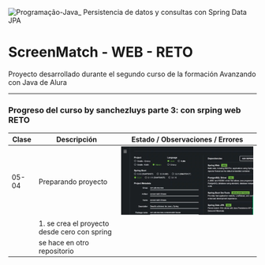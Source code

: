 ![Programação-Java_ Persistencia de datos y consultas con Spring Data JPA](https://github.com/genesysR-dev/2066-java-persitencia-de-datos-y-consultas-con-Spring-JPA/assets/91544872/e0e3a9f8-afc7-4e7b-be83-469351ef2d70)

# ScreenMatch - WEB - RETO

Proyecto desarrollado durante el segundo curso de la formación Avanzando con Java de Alura


----------------------------------------------------------------

### Progreso del curso by sanchezluys parte 3: con srping web RETO

| Clase | Descripción                                  | Estado    / Observaciones / Errores                                                                                              |
|-------|----------------------------------------------|----------------------------------------------------------------------------------------------------------------------------------|
| 05-04 | Preparando proyecto                          |  ![img_10.png](img_10.png)                                                                                                                                |
|       | 1. se crea el proyecto desde cero con spring |                                                                                                                                  |
|       | se hace en otro repositorio                  |                                                                                                                                  |